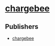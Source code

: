 # [chargebee](https://pypi.org/project/chargebee)



## Publishers
- [chargebee](https://pypi.org/user/chargebee)

